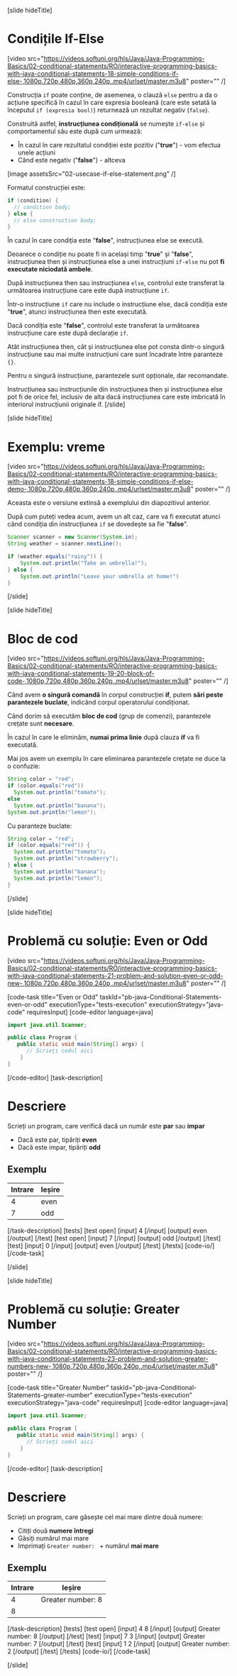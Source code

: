 [slide hideTitle]

# Condițile If-Else

[video src="https://videos.softuni.org/hls/Java/Java-Programming-Basics/02-conditional-statements/RO/interactive-programming-basics-with-java-conditional-statements-18-simple-conditions-if-else-,1080p,720p,480p,360p,240p,.mp4/urlset/master.m3u8" poster="" /]

Construcția `if` poate conține, de asemenea, o clauză `else` pentru a da o acțiune specifică în cazul în care expresia booleană (care este setată la începutul `if (expresia bool)`) returnează un rezultat negativ (`false`).

Construită astfel, **instrucțiunea  condițională** se numește `if-else` și comportamentul său este după cum urmează:
* În cazul în care rezultatul condiției este pozitiv ("**true**") - vom efectua unele acțiuni
* Când este negativ ("**false**") - altceva

[image assetsSrc="02-usecase-if-else-statement.png" /]

Formatul construcției este:
```java
if (condition) {
  // condition body;
} else {
  // else construction body;
}
```

În cazul în care condiția este "**false**", instrucțiunea else se execută.

Deoarece o condiție nu poate fi in același timp "**true**" și "**false**", instrucțiunea then și instrucțiunea  else a unei instrucțiuni `if-else` nu pot **fi executate niciodată ambele**.

După instrucțiunea  then sau instrucțiunea `else`, controlul este transferat la următoarea instrucțiune care este după instrucțiune `if`.

Într-o instrucțiune `if` care nu include o instrucțiune else, dacă condiția este "**true**", atunci instrucțiunea  then este executată.

Dacă condiția este "**false**", controlul este transferat la următoarea instrucțiune care este după declarație `if`.

Atât instrucțiunea  then, cât și instrucțiunea  else pot consta dintr-o singură instrucțiune sau mai multe instrucțiuni care sunt încadrate între paranteze `{}`.

Pentru o singură instrucțiune, parantezele sunt opționale, dar recomandate.

Instrucțiunea  sau instrucțiunile din instrucțiunea  then și instrucțiunea  else pot fi de orice fel, inclusiv de alta dacă instrucțiunea  care  este imbricată în  interiorul instrucțiunii originale if.
[/slide]

[slide hideTitle]
# Exemplu: vreme

[video src="https://videos.softuni.org/hls/Java/Java-Programming-Basics/02-conditional-statements/RO/interactive-programming-basics-with-java-conditional-statements-18-simple-conditions-if-else-demo-,1080p,720p,480p,360p,240p,.mp4/urlset/master.m3u8" poster="" /]

Aceasta este o versiune extinsă a exemplului din diapozitivul anterior.

După cum puteți vedea acum, avem un alt caz, care va fi executat atunci când condiția din instrucțiunea `if` se dovedește  sa fie "**false**".
```java
Scanner scanner = new Scanner(System.in);
String weather = scanner.nextLine();

if (weather.equals("rainy")) {
    System.out.println("Take an umbrella!");
} else {
    System.out.println("Leave your umbrella at home!")
}
```
[/slide]

[slide hideTitle]
# Bloc de cod

[video src="https://videos.softuni.org/hls/Java/Java-Programming-Basics/02-conditional-statements/RO/interactive-programming-basics-with-java-conditional-statements-19-20-block-of-code-,1080p,720p,480p,360p,240p,.mp4/urlset/master.m3u8" poster="" /]

Când avem **o singură comandă** în corpul construcției **if**, putem **sări peste parantezele buclate**, indicând corpul operatorului condiționat.

Când dorim să executăm **bloc de cod** (grup de comenzi), parantezele crețate sunt **necesare**. 

În cazul în care le eliminăm, **numai prima linie** după clauza **if** va fi executată.

Mai jos avem  un exemplu în care eliminarea parantezele crețate ne  duce la o confuzie:
```java live
String color = "red";
if (color.equals("red")) 
  System.out.println("tomato");
else
  System.out.println("banana");
System.out.println("lemon"); 
```

Cu paranteze buclate:
```java live
String color = "red";
if (color.equals("red")) {
  System.out.println("tomato");
  System.out.println("strawberry"); 
} else {
  System.out.println("banana");
  System.out.println("lemon");
}
```
[/slide]

[slide hideTitle]
# Problemă cu soluție: Even or Odd

[video src="https://videos.softuni.org/hls/Java/Java-Programming-Basics/02-conditional-statements/RO/interactive-programming-basics-with-java-conditional-statements-21-problem-and-solution-even-or-odd-new-,1080p,720p,480p,360p,240p,.mp4/urlset/master.m3u8" poster="" /]

[code-task title="Even or Odd" taskId="pb-java-Conditional-Statements-even-or-odd"  executionType="tests-execution" executionStrategy="java-code" requiresInput]
[code-editor language=java]
```java
import java.util.Scanner;

public class Program {
   public static void main(String[] args) {
      // Scrieți codul aici
    }
}
```
[/code-editor]
[task-description]
# Descriere
Scrieți un program, care verifică dacă un număr este **par** sau **impar**

   * Dacă este par, tipăriți **even**
   * Dacă este impar, tipăriți **odd**
## Exemplu

|**Intrare**|**Ieșire** |
| ---- | ---- |
| 4 | even|
| 7 | odd |

[/task-description]
[tests]
[test open]
[input]
4
[/input]
[output]
even
[/output]
[/test]
[test open]
[input]
7
[/input]
[output]
odd
[/output]
[/test]
[test]
[input]
0
[/input]
[output]
even
[/output]
[/test]
[/tests]
[code-io/]
[/code-task]

[/slide]



[slide hideTitle]
# Problemă cu soluție: Greater Number

[video src="https://videos.softuni.org/hls/Java/Java-Programming-Basics/02-conditional-statements/RO/interactive-programming-basics-with-java-conditional-statements-23-problem-and-solution-greater-numbers-new-,1080p,720p,480p,360p,240p,.mp4/urlset/master.m3u8" poster="" /]

[code-task title="Greater Number" taskId="pb-java-Conditional-Statements-greater-number" executionType="tests-execution" executionStrategy="java-code" requiresInput]
[code-editor language=java]
```java
import java.util.Scanner;

public class Program {
   public static void main(String[] args) {
      // Scrieți codul aici
    }
}
```
[/code-editor]
[task-description]
# Descriere
Scrieți un program, care găsește cel mai mare dintre două numere:

   * Citiți două **numere întregi**
   * Găsiți numărul mai mare
   * Imprimați `Greater number: ` + numărul **mai mare**
## Exemplu

|**Intrare**|**Ieșire** |
| ---- | ---- |
| 4 | Greater number: 8 |
| 8 |

[/task-description]
[tests]
[test open]
[input]
4
8
[/input]
[output]
Greater number: 8
[/output]
[/test]
[test]
[input]
7
3
[/input]
[output]
Greater number: 7
[/output]
[/test]
[test]
[input]
1
2
[/input]
[output]
Greater number: 2
[/output]
[/test]
[/tests]
[code-io/]
[/code-task]

[/slide]



